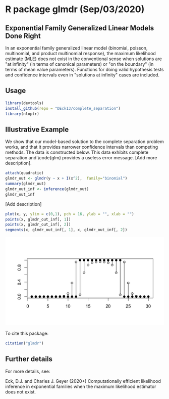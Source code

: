 # R package glmdr (Sep/03/2020)

## Exponential Family Generalized Linear Models Done Right

In an exponential family generalized linear model (binomial, poisson, multinomial, and product multinomial response), the maximum likelihood estimate (MLE) does not exist in the conventional sense when solutions are "at infinity" (in terms of canonical parameters) or "on the boundary" (in terms of mean value parameters).
Functions for doing valid hypothesis tests and confidence intervals even in "solutions at infinity" cases are included.
    
## Usage 

```r
library(devtools)
install_github(repo = "DEck13/complete_separation")
library(nloptr)
```

## Illustrative Example 

We show that our model-based solution to the complete separation problem works, and that it provides narrower confidence intervals than competing methods. The data is constructed below. This data exhibits complete separation and \code{glm} provides a useless error message.
[Add more description].

```r
attach(quadratic)
glmdr_out <- glmdr(y ~ x + I(x^2),  family="binomial")
summary(glmdr_out)
glmdr_out_inf <- inference(glmdr_out)
glmdr_out_inf
```


[Add description]
```r
plot(x, y, ylim = c(0,1), pch = 16, ylab = "", xlab = "")
points(x, glmdr_out_inf[, 1])
points(x, glmdr_out_inf[, 2])
segments(x, glmdr_out_inf[, 1], x, glmdr_out_inf[, 2])
```

![Plot of confidence interval from glmdr](glmdr_example_1.png)



To cite this package:
```r
citation("glmdr")
```


## Further details

For more details, see:

  Eck, D.J. and Charles J. Geyer (2020+)
  Computationally efficient likelihood inference in exponential families when the maximum likelihood estimator does not exist.
